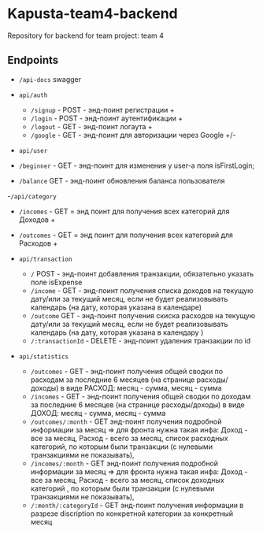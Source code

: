 # Kapusta-team4-backend

Repository for backend for team project: team 4

## Endpoints

- `/api-docs` swagger

- `api/auth`

  - `/signup` - POST - энд-поинт регистрации +
  - `/login` - POST - энд-поинт аутентификации +
  - `/logout` - GET - энд-поинт логаута +
  - `/google` - GET - энд-поинт для авторизации через Google +/-

- `api/user`

- `/beginner` - GET - энд-поинт для изменения у user-а поля isFirstLogin;
- `/balance` GET - энд-поинт обновления баланса пользователя

-`/api/category`

- `/incomes` - GET = энд поинт для получения всех категорий для Доходов +
- `/outcomes` - GET = энд поинт для получения всех категорий для Расходов +

- `api/transaction`

  - `/` POST - энд-поинт добавления транзакции, обязательно указать поле
    isExpense
  - `/income` - GET - энд-поинт получения списка доходов на текущую дату/или за
    текущий месяц, если не будет реализовывать календарь (на дату, которая
    указана в календаре)
  - `/outcome` GET - энд-поинт получения скиска расходов на текущую дату/или за
    текущий месяц, если не будет реализовывать календарь (на дату, которая
    указана в календару )
  - `/:transactionId` - DELETE - энд-поинт удаления транзакции по id

- `api/statistics`
  - `/outcomes` - GET - энд-поинт получения общей сводки по расходам за
    последние 6 месяцев (на странице расходы/доходы) в виде РАСХОД: месяц -
    сумма, месяц - сумма
  - `/incomes` - GET - энд-поинт получения общей сводки по доходам за последние
    6 месяцев (на странице расходы/доходы) в виде ДОХОД: месяц - сумма, месяц -
    сумма
  - `/outcomes/:month` - GET энд-поинт получения подробной информации за месяц
    => для фронта нужна такая инфа: Доход - все за месяц, Расход - всего за
    месяц, список расходных категорий, по которым были транзакции (с нулевыми
    транзакциями не показывать),
  - `/incomes/:month` - GET энд-поинт получения подробной информации за месяц =>
    для фронта нужна такая инфа: Доход - все за месяц, Расход - всего за месяц,
    список доходных категорий , по которым были транзакции (с нулевыми
    транзакциями не показывать),
  - `/:month/:categoryId` - GET энд-поинт получения информации в разрезе
    discription по конкретной категории за конкретный месяц
